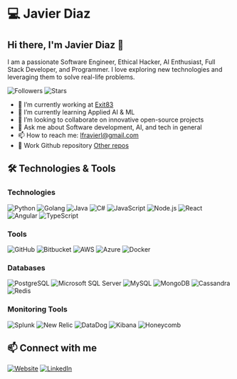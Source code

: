 # 💻 Javier Diaz

<!-- ![Header](https://example.com/your-header-image.png) -->

## Hi there, I'm Javier Diaz 👋

I am a passionate Software Engineer, Ethical Hacker, AI Enthusiast, Full Stack Developer, and Programmer. I love exploring new technologies and leveraging them to solve real-life problems.

![Followers](https://img.shields.io/github/followers/Fravieror?style=social)
![Stars](https://img.shields.io/github/stars/Fravieror?style=social)

- 🔭 I’m currently working at [Exit83](https://exit83.com)
- 🌱 I’m currently learning Applied AI & ML
- 👯 I’m looking to collaborate on innovative open-source projects
- 💬 Ask me about Software development, AI, and tech in general
- 📫 How to reach me: [lfravierl@gmail.com](mailto:lfravierl@gmail.com)
- 📁 Work Github repository [Other repos](https://github.com/ITPipesJavier) 


## 🛠️ Technologies & Tools

### Technologies

![Python](https://img.shields.io/badge/Python-3776AB?style=for-the-badge&logo=python&logoColor=white)
![Golang](https://img.shields.io/badge/Go-00ADD8?style=for-the-badge&logo=go&logoColor=white)
![Java](https://img.shields.io/badge/Java-007396?style=for-the-badge&logo=java&logoColor=white)
![C#](https://img.shields.io/badge/C%23-239120?style=for-the-badge&logo=c-sharp&logoColor=white)
![JavaScript](https://img.shields.io/badge/JavaScript-F7DF1E?style=for-the-badge&logo=javascript&logoColor=black)
![Node.js](https://img.shields.io/badge/Node.js-339933?style=for-the-badge&logo=nodedotjs&logoColor=white)
![React](https://img.shields.io/badge/React-20232A?style=for-the-badge&logo=react&logoColor=61DAFB)
![Angular](https://img.shields.io/badge/Angular-DD0031?style=for-the-badge&logo=angular&logoColor=white)
![TypeScript](https://img.shields.io/badge/TypeScript-3178C6?style=for-the-badge&logo=typescript&logoColor=white)

### Tools

![GitHub](https://img.shields.io/badge/GitHub-181717?style=for-the-badge&logo=github&logoColor=white)
![Bitbucket](https://img.shields.io/badge/Bitbucket-0052CC?style=for-the-badge&logo=bitbucket&logoColor=white)
![AWS](https://img.shields.io/badge/AWS-232F3E?style=for-the-badge&logo=amazon-aws&logoColor=white)
![Azure](https://img.shields.io/badge/Azure-0078D4?style=for-the-badge&logo=microsoft-azure&logoColor=white)
![Docker](https://img.shields.io/badge/Docker-2496ED?style=for-the-badge&logo=docker&logoColor=white)

### Databases

![PostgreSQL](https://img.shields.io/badge/PostgreSQL-336791?style=for-the-badge&logo=postgresql&logoColor=white)
![Microsoft SQL Server](https://img.shields.io/badge/Microsoft%20SQL%20Server-CC2927?style=for-the-badge&logo=microsoft-sql-server&logoColor=white)
![MySQL](https://img.shields.io/badge/MySQL-4479A1?style=for-the-badge&logo=mysql&logoColor=white)
![MongoDB](https://img.shields.io/badge/MongoDB-47A248?style=for-the-badge&logo=mongodb&logoColor=white)
![Cassandra](https://img.shields.io/badge/Cassandra-1287B1?style=for-the-badge&logo=apache-cassandra&logoColor=white)
![Redis](https://img.shields.io/badge/Redis-DC382D?style=for-the-badge&logo=redis&logoColor=white)

### Monitoring Tools

![Splunk](https://img.shields.io/badge/Splunk-000000?style=for-the-badge&logo=splunk&logoColor=white)
![New Relic](https://img.shields.io/badge/New%20Relic-008C99?style=for-the-badge&logo=new-relic&logoColor=white)
![DataDog](https://img.shields.io/badge/DataDog-632CA6?style=for-the-badge&logo=datadog&logoColor=white)
![Kibana](https://img.shields.io/badge/Kibana-005571?style=for-the-badge&logo=kibana&logoColor=white)
![Honeycomb](https://img.shields.io/badge/Honeycomb-FF6F00?style=for-the-badge&logo=honeycomb&logoColor=white)


<!-- ## 📈 GitHub Stats

![Javier's GitHub stats](https://github-readme-stats.vercel.app/api?username=Fravieror&show_icons=true&theme=radical)
![Top Langs](https://github-readme-stats.vercel.app/api/top-langs/?username=Fravieror&layout=compact&theme=radical) -->

## 📫 Connect with me

[![Website](https://img.shields.io/badge/Website-4285F4?style=for-the-badge&logo=google-chrome&logoColor=white)](https://fravieror.github.io/personal-webpage)
[![LinkedIn](https://img.shields.io/badge/LinkedIn-0A66C2?style=for-the-badge&logo=linkedin&logoColor=white)](https://www.linkedin.com/in/javier-diaz-8b990b17b/)
